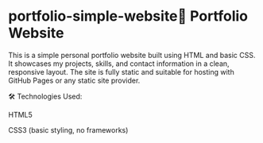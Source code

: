 # portfolio-simple-website📁 Portfolio Website
This is a simple personal portfolio website built using HTML and basic CSS. It showcases my projects, skills, and contact information in a clean, responsive layout. The site is fully static and suitable for hosting with GitHub Pages or any static site provider.

🛠️ Technologies Used:

HTML5

CSS3 (basic styling, no frameworks)

